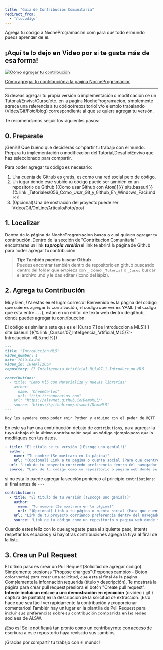 ```yaml
---
title: "Guia de Contribucion Comunitaria"
redirect_from:
  - "/tucodigo"
---
```


Agrega tu codigo a NocheProgramacion.com para que todo el mundo pueda aprender de el.

## ¡Aquí te lo dejo en Video por si te gusta más de esa forma!

[![Cómo agregar tu contribución](https://i3.ytimg.com/vi/nGAHSes_0Nk/hqdefault.jpg)](https://youtu.be/nGAHSes_0Nk)

[Cómo agregar tu contribución a la pagina NocheProgramacion](https://youtu.be/nGAHSes_0Nk)

---

Si deseas agregar tu propia versión o implementación o modificación de un Tutorial/Envivo/Curso/etc. en la pagina NocheProgramacion, simplemente agrega una referencia a tu código(repositorio) y/o ejemplo trabajando (Video/Gif/Foto/blog) correspondiente al que se quiere agregar tu versión.

Te recomendamos seguir los siquientes pasos:

## 0. Preparate

¡Genial! Que bueno que decidieras compartir tu trabajo con el mundo. Prepara tu implementación o modificación del Tutorial/Desafio/Envivo que haz seleccionado para compartir.

Para poder agregar tu código es necesario:

1. Una cuenta de Github es gratis, es como una red social pero de código.
2. Un lugar donde este subido tu código puede ser también en un repositorio de Github [(Como usar Github con Atom)]({{ site.baseurl }}{% link _Tutoriales/056_Como_Usar_Git_y_Github_En_Windows_Facil.md %})
3. (Opcional) Una demostración del proyecto puede ser Video/Gif/OnLine/Articulo/Foto/post

## 1. Localizar

Dentro de la página de NocheProgramacion busca a cual quieres agregar tu contribución. Dentro de la sección de "Contribucion Comunitaria" encontraras un link **_tu propia versión_** el link te abrirá la página de Github para poder agregar tu contribución.

> **Tip: También puedes buscar Github**  
> Puedes encontrar también dentro de repositorio en github buscando dentro del folder que empieza con `_` como `_Tutorial` o `_Cusos` buscar el archivo .md y le das editar (icono del lápiz).

## 2. Agrega tu Contribución

Muy bien, !Ya estás en el lugar correcto! Bienvenido es la página del código que quieres agregar tu contribución, el codigo que ves es YAML ( el codigo que esta entre `---`), estan en un editor de texto web dentro de github, donde puedes agregar tu contribucción.

El código es similar a este que es el [Curso 7.1 de Introduccion a ML5]({{ site.baseurl }}{% link _Cursos/07_Inteligencia_Artificial_ML5/7.1-Introduccion-ML5.md %})

```markdown
---
title: "Introduccion ML5"
video_number: 1
date: 2019-04-04
video_id: IHTeKlIzO5M
repository: 07_Inteligencia_Artificial_ML5/07.1-Introduccion-Ml5

contributions:
  - title: "Demo Ml5 con Materialize y nuevas librerias"
    author:
      name: "ChepeCarlos"
      url: "http://chepecarlos.com"
    url: "https://alswnet.github.io/DemoML5/"
    source: "https://github.com/alswnet/DemoML5"
---

Hoy les ayudare como poder unir Python y arduino con el poder de MQTT
```

En este ya hay una contribucción debajo de `contributions`, para agregar la tuya debajo de la última contribucción aqui un código ejemplo para que la modifiques con tus datos.

```yaml
- title: "El titulo de tu versión (!Escoge uno genial!)"
  author:
    name: "Tu nombre (Se mostrara en la página)"
    url: "(Opcional) Link a tu página o cuenta social (Para que cuentren mas trabajo tuyo)"
  url: "Link de tu proyecto corriendo preferencia dentro del navegador o video o gif"
  source: "Link de tu código como un repositorio o pagina web donde se puede ver tu versión del código fuente"
```

si no esta lo puede agregar la sección poniendo al principio `contributions:` al final antes de `---`

```yaml
contributions:
  - title: "El titulo de tu versión (!Escoge uno genial!)"
    author:
      name: "Tu nombre (Se mostrara en la página)"
      url: "(Opcional) Link a tu página o cuenta social (Para que cuentren mas trabajo tuyo)"
    url: "Link de tu proyecto corriendo preferencia dentro del navegador o video o gif"
    source: "Link de tu código como un repositorio o pagina web donde se puede ver tu versión del código fuente"
```

Cuando estes felíz con lo que agregaste pasa al siquiente paso, intenta respetar los espacios y si hay otras contribuciones agrega la tuya al final de la lista.

## 3. Crea un Pull Request

El último paso es crear un Pull Request(Solicitud de agregar código). Simplemente presionas "Propose changes"(Propones cambios - Boton color verde) para crear una solicitud, que esta al final de la página. Complemente la información requerida (título y descripción).
Te mostrará la página para crear pull request presiona el botón "Create pull request". **Intente incluir un enlace a una demostración en ejecución** (o video / gif / captura de pantalla) en la descripción de la solicitud de extracción. ¡Esto hace que sea fácil ver rápidamente la contribución y proporcionar comentarios! También hay un lugar en la plantilla de Pull Request para incluir sus preferencias sobre su contribución compartida en las redes sociales de ALSW.

¡Eso es! Se le notificará tan pronto como un contribuyente con acceso de escritura a este repositorio haya revisado sus cambios.

¡Gracias por compartir tu trabajo con el mundo!
